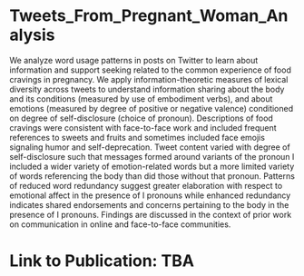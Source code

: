 # Tweets_From_Pregnant_Woman_Analysis
We analyze word usage patterns in posts on Twitter to learn about information and support seeking related to the common experience of food cravings in pregnancy. We apply information-theoretic measures of lexical diversity across tweets to understand information sharing about the body and its conditions (measured by use of embodiment verbs), and about emotions (measured by degree of positive or negative valence) conditioned on degree of self-disclosure (choice of pronoun). Descriptions of food cravings were consistent with face-to-face work and included frequent references to sweets and fruits and sometimes included face emojis signaling humor and self-deprecation. Tweet content varied with degree of self-disclosure such that messages formed around variants of the pronoun I included a wider variety of emotion-related words but a more limited variety of words referencing the body than did those without that pronoun. Patterns of reduced word redundancy suggest greater elaboration with respect to emotional affect in the presence of I pronouns while enhanced redundancy indicates shared endorsements and concerns pertaining to the body in the presence of I pronouns. Findings are discussed in the context of prior work on communication in online and face-to-face communities.
# Link to Publication: TBA
